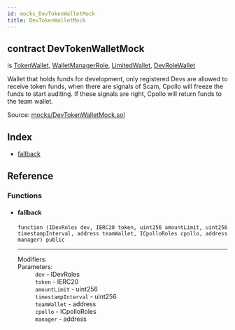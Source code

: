 ```yaml
---
id: mocks_DevTokenWalletMock
title: DevTokenWalletMock
---
```


<div class="contract-doc"><div class="contract"><h2 class="contract-header"><span class="contract-kind">contract</span> DevTokenWalletMock</h2><p class="base-contracts"><span>is</span> <a href="wallet_TokenWallet.html">TokenWallet</a><span>, </span><a href="wallet_WalletManagerRole.html">WalletManagerRole</a><span>, </span><a href="wallet_LimitedWallet.html">LimitedWallet</a><span>, </span><a href="wallet_DevRoleWallet.html">DevRoleWallet</a></p><p class="description">Wallet that holds funds for development, only registered Devs are allowed to receive token funds, when there are signals of Scam, Cpollo will freeze the funds to start auditing. If these signals are right, Cpollo will return funds to the team wallet.</p><div class="source">Source: <a href="https://github.com/Cpollo/Ethereum/blob/v0.0.3/contracts/mocks/DevTokenWalletMock.sol" target="_blank">mocks/DevTokenWalletMock.sol</a></div></div><div class="index"><h2>Index</h2><ul><li><a href="mocks_DevTokenWalletMock.html#">fallback</a></li></ul></div><div class="reference"><h2>Reference</h2><div class="functions"><h3>Functions</h3><ul><li><div class="item function"><span id="fallback" class="anchor-marker"></span><h4 class="name">fallback</h4><div class="body"><code class="signature">function <strong></strong><span>(IDevRoles dev, IERC20 token, uint256 amountLimit, uint256 timestampInterval, address teamWallet, ICpolloRoles cpollo, address manager) </span><span>public </span></code><hr/><dl><dt><span class="label-modifiers">Modifiers:</span></dt><dd></dd><dt><span class="label-parameters">Parameters:</span></dt><dd><div><code>dev</code> - IDevRoles</div><div><code>token</code> - IERC20</div><div><code>amountLimit</code> - uint256</div><div><code>timestampInterval</code> - uint256</div><div><code>teamWallet</code> - address</div><div><code>cpollo</code> - ICpolloRoles</div><div><code>manager</code> - address</div></dd></dl></div></div></li></ul></div></div></div>
